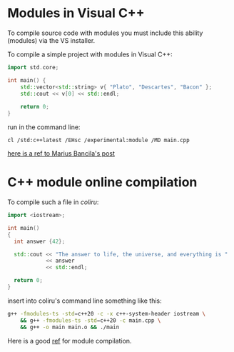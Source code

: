 # Modules in Visual C++

To compile source code with modules you must include this ability (modules) via the VS installer.

To compile a simple project with modules in Visual C++:

```cpp
import std.core;

int main() {
	std::vector<std::string> v{ "Plato", "Descartes", "Bacon" };
	std::cout << v[0] << std::endl;	
	
	return 0;
}
```

run in the command line:
```
cl /std:c++latest /EHsc /experimental:module /MD main.cpp
```

[here is a ref to Marius Bancila's post](https://mariusbancila.ro/blog/2020/05/07/modules-in-vc-2019-16-5/)

# C++ module online compilation
To compile such a file in *coliru*:

```cpp
import <iostream>;

int main()
{
  int answer {42};

  std::cout << "The answer to life, the universe, and everything is "
            << answer
            << std::endl;

  return 0;
} 
```

insert into coliru's command line something like this:

```sh
g++ -fmodules-ts -std=c++20 -c -x c++-system-header iostream \
    && g++ -fmodules-ts -std=c++20 -c main.cpp \
    && g++ -o main main.o && ./main
```

Here is a good [ref](https://accu.org/journals/overload/28/159/sidwell/) for module compilation.

